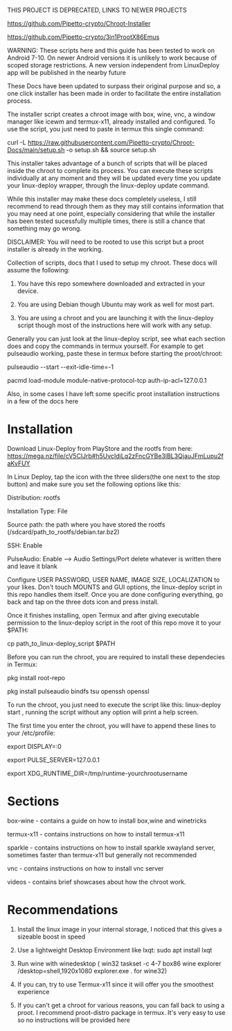 THIS PROJECT IS DEPRECATED, LINKS TO NEWER PROJECTS

https://github.com/Pipetto-crypto/Chroot-Installer

https://github.com/Pipetto-crypto/3in1ProotX86Emus


WARNING: These scripts here and this guide has been tested to work on Android 7-10. On newer Android versions it is unlikely to work because of scoped storage restrictions. A new version independent from LinuxDeploy app will be published in the nearby future



These Docs have been updated to surpass their original purpose and so, a one click installer has been made in order to facilitate the entire installation process.

The installer script creates a chroot image with box, wine, vnc, a window manager like icewm and termux-x11, already installed and configured. To use the script, you just need to paste in termux this single command:

curl -L https://raw.githubusercontent.com/Pipetto-crypto/Chroot-Docs/main/setup.sh -o setup.sh && source setup.sh 

This installer takes advantage of a bunch of scripts that will be placed inside the chroot to complete its process. You can execute these scripts individually at any moment and they will be updated every time you update your linux-deploy wrapper, through the linux-deploy update command.


While this installer may make these docs completely useless, I still recommend to read through them  as they may still contains information that you may need at one point, especially considering that while the installer has been tested sucessfully multiple times, there is still a chance that something may go wrong.



DISCLAIMER: You will need to be rooted to use this script but a proot installer is already in the working.



Collection of scripts, docs that I used to setup my chroot. These docs will assume the following:

1. You have this repo somewhere downloaded and extracted in your device.

2. You are using Debian though Ubuntu may work as well for most part.

3. You are using a chroot and you are launching it with the linux-deploy script though most of the instructions here will work with any setup. 

Generally you can just look at the linux-deploy script, see what each section does and copy the commands in termux yourself. For example to get pulseaudio working, paste these in termux before starting the proot/chroot:

pulseaudio --start --exit-idle-time=-1

pacmd load-module module-native-protocol-tcp auth-ip-acl=127.0.0.1

Also, in some cases I have left some specific proot installation instructions in a few of the docs here

# Installation

Download Linux-Deploy from PlayStore and the rootfs from here:  https://mega.nz/file/cV5ClJrb#h5UvcIdiLq2zFncGYBe3lBL3QjauJFmLupu2faKvFUY

In Linux Deploy, tap the icon with the three sliders(the one next to the stop button) and make sure you set the following options like this:

Distribution: rootfs

Installation Type: File

Source path: the path where you have stored the rootfs (/sdcard/path_to_rootfs/debian.tar.bz2)

SSH: Enable

PulseAudio: Enable --> Audio Settings/Port delete whatever is written there and leave it blank

Configure USER PASSWORD, USER NAME, IMAGE SIZE, LOCALIZATION to your likes. Don't touch MOUNTS and GUI options, the linux-deploy script in this repo handles them itself. Once you are done configuring everything, go back and tap on the three dots icon and press install.

Once it finishes installing, open Termux and after giving executable permission to the linux-deploy script in the root of this repo move it to your $PATH: 

cp path_to_linux-deploy_script $PATH


Before you can run the chroot, you are required to install these dependecies in Termux:

pkg install root-repo

pkg install pulseaudio bindfs tsu openssh openssl

To run the chroot, you just need to execute the script like this: linux-deploy start , running the script without any option will print a help screen. 

The first time you enter the chroot, you will have to append these lines to your /etc/profile:

export DISPLAY=:0

export PULSE_SERVER=127.0.0.1

export XDG_RUNTIME_DIR=/tmp/runtime-yourchrootusername

# Sections

box-wine - contains a guide on how to install box,wine and winetricks

termux-x11 - contains instructions on how to install termux-x11

sparkle - contains instructions on how to install sparkle xwayland server, sometimes faster than termux-x11 but generally not recommended

vnc - contains instructions on how to install vnc server

videos - contains brief showcases about how the chroot work. 

# Recommendations

1. Install the linux image in your internal storage, I noticed that this gives a sizeable boost in speed

2. Use a lightweight Desktop Environment like lxqt: sudo apt install lxqt

3. Run wine with winedesktop ( win32 taskset -c 4-7 box86 wine explorer /desktop=shell,1920x1080 explorer.exe . for wine32) 

4. If you can, try to use Termux-x11 since it will offer you the smoothest experience

5. If you can't get a chroot for various reasons, you can fall back to using a proot. I recommend proot-distro package in termux. It's very easy to use so no instructions will be provided here
